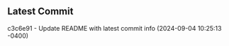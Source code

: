 
## Latest Commit
c3c6e91 - Update README with latest commit info (2024-09-04 10:25:13 -0400) <Yunxi-Zhou>
